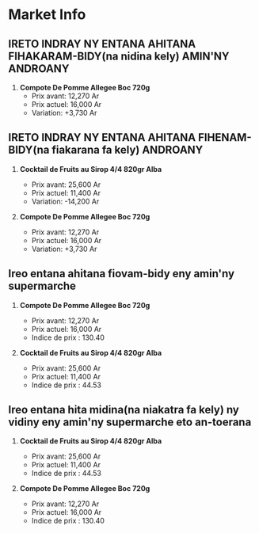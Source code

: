 # Market Info

## IRETO INDRAY NY ENTANA AHITANA FIHAKARAM-BIDY(na nidina kely) AMIN'NY ANDROANY

1. **Compote De Pomme Allegee Boc 720g**
   - Prix avant: 12,270 Ar
   - Prix actuel: 16,000 Ar
   - Variation: +3,730 Ar

## IRETO INDRAY NY ENTANA AHITANA FIHENAM-BIDY(na fiakarana fa kely) ANDROANY

1. **Cocktail de Fruits au Sirop 4/4 820gr Alba**
   - Prix avant: 25,600 Ar
   - Prix actuel: 11,400 Ar
   - Variation: -14,200 Ar

2. **Compote De Pomme Allegee Boc 720g**
   - Prix avant: 12,270 Ar
   - Prix actuel: 16,000 Ar
   - Variation: +3,730 Ar

## Ireo entana ahitana fiovam-bidy eny amin'ny supermarche

1. **Compote De Pomme Allegee Boc 720g**
   - Prix avant: 12,270 Ar
   - Prix actuel: 16,000 Ar
   - Indice de prix : 130.40

2. **Cocktail de Fruits au Sirop 4/4 820gr Alba**
   - Prix avant: 25,600 Ar
   - Prix actuel: 11,400 Ar
   - Indice de prix : 44.53

## Ireo entana hita midina(na niakatra fa kely) ny vidiny eny amin'ny supermarche eto an-toerana

1. **Cocktail de Fruits au Sirop 4/4 820gr Alba**
   - Prix avant: 25,600 Ar
   - Prix actuel: 11,400 Ar
   - Indice de prix : 44.53

2. **Compote De Pomme Allegee Boc 720g**
   - Prix avant: 12,270 Ar
   - Prix actuel: 16,000 Ar
   - Indice de prix : 130.40


